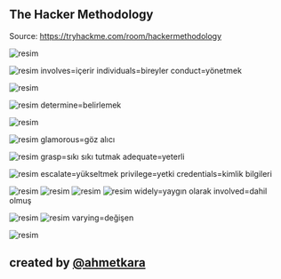
## The Hacker Methodology

Source: https://tryhackme.com/room/hackermethodology

![resim](https://user-images.githubusercontent.com/18248422/175014425-1072580f-e3a0-4bd9-bb22-89438fe98ae4.png)

![resim](https://user-images.githubusercontent.com/18248422/175014454-1b3ced39-ad7d-44b6-99cc-06c6ba5885ec.png)
involves=içerir
individuals=bireyler
conduct=yönetmek
 
![resim](https://user-images.githubusercontent.com/18248422/175014487-839bb781-a3b2-4622-a1c1-2899d7fdefb4.png)

![resim](https://user-images.githubusercontent.com/18248422/175014513-7cb88b5b-15ef-4b60-8d8e-b572bc407366.png)
 determine=belirlemek
 
![resim](https://user-images.githubusercontent.com/18248422/175014585-7af87629-364c-4726-8e47-07f80ee5307d.png)

![resim](https://user-images.githubusercontent.com/18248422/175014601-38eaa975-784b-40b2-89b6-16a41d977107.png)
 glamorous=göz alıcı
 
![resim](https://user-images.githubusercontent.com/18248422/175014643-f6893aea-eeeb-4e84-bde6-8704e2a1bd9c.png)
 grasp=sıkı sıkı tutmak
 adequate=yeterli
 
![resim](https://user-images.githubusercontent.com/18248422/175014674-52439428-5f31-4165-aa20-dea4b3d33d98.png)
 escalate=yükseltmek
 privilege=yetki
 credentials=kimlik bilgileri
 
![resim](https://user-images.githubusercontent.com/18248422/175014707-727bb82c-4793-4e10-a85f-7464356e5fd6.png)
![resim](https://user-images.githubusercontent.com/18248422/175014723-ddb55c34-147d-4523-b935-df67e371e898.png)
![resim](https://user-images.githubusercontent.com/18248422/175014736-035abf37-b77d-4136-81ec-d91186fe2dfc.png)
![resim](https://user-images.githubusercontent.com/18248422/175014750-bda1e15e-ee74-4be1-a274-c081761a5706.png)
widely=yaygın olarak
involved=dahil olmuş

![resim](https://user-images.githubusercontent.com/18248422/175014785-10650d54-7a4a-4ae3-bfb4-64b68715eec5.png)
![resim](https://user-images.githubusercontent.com/18248422/175014799-6eecba67-341c-4e96-ad74-4c32c4c9405b.png)
varying=değişen

![resim](https://user-images.githubusercontent.com/18248422/175014827-12d8ede4-77f3-49bd-9e56-6f20fa4f030b.png)

## created by [@ahmetkara](https://github.com/ahmetQara)




 
 

                                                    


                            

